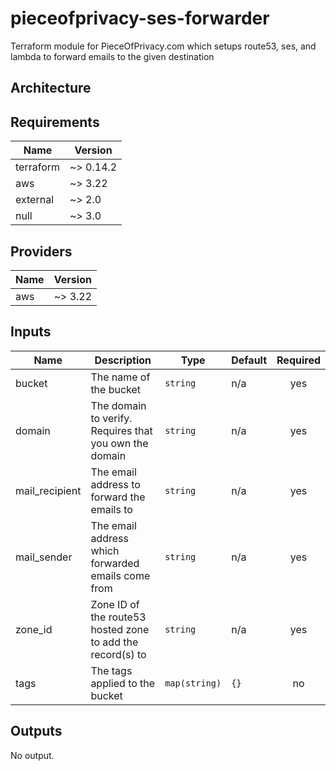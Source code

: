 # pieceofprivacy-ses-forwarder
Terraform module for PieceOfPrivacy.com which setups route53, ses, and lambda to forward emails to the given destination

## Architecture

<!-- BEGIN TFDOCS -->
## Requirements

| Name | Version |
|------|---------|
| terraform | ~> 0.14.2 |
| aws | ~> 3.22 |
| external | ~> 2.0 |
| null | ~> 3.0 |

## Providers

| Name | Version |
|------|---------|
| aws | ~> 3.22 |

## Inputs

| Name | Description | Type | Default | Required |
|------|-------------|------|---------|:--------:|
| bucket | The name of the bucket | `string` | n/a | yes |
| domain | The domain to verify. Requires that you own the domain | `string` | n/a | yes |
| mail\_recipient | The email address to forward the emails to | `string` | n/a | yes |
| mail\_sender | The email address which forwarded emails come from | `string` | n/a | yes |
| zone\_id | Zone ID of the route53 hosted zone to add the record(s) to | `string` | n/a | yes |
| tags | The tags applied to the bucket | `map(string)` | `{}` | no |

## Outputs

No output.

<!-- END TFDOCS -->
